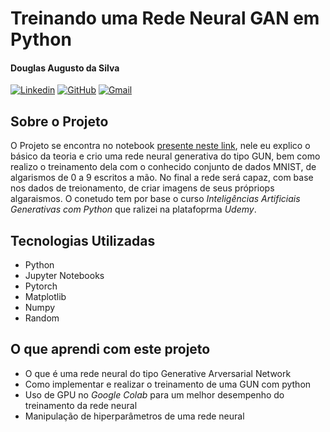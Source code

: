 # Treinando uma Rede Neural GAN em Python

#### Douglas Augusto da Silva
[![Linkedin](https://img.shields.io/badge/LinkedIn-0077B5?style=for-the-badge&logo=linkedin&logoColor=white)](https://www.linkedin.com/in/dougaugsilva/)
[![GitHub](https://img.shields.io/badge/github-%23121011.svg?style=for-the-badge&logo=github&logoColor=white)](https://github.com/DougAugSilva)
[![Gmail](https://img.shields.io/badge/Gmail-D14836?style=for-the-badge&logo=gmail&logoColor=white)](mailto:douglasaugustosilva323@gmail.com)

## Sobre o Projeto 
O Projeto se encontra no notebook [presente neste link](https://github.com/DougAugSilva/Treinando-uma-Rede-Neural-GAN-em-Python/blob/main/GUN.ipynb), nele eu explico o básico da teoria e crio uma rede neural generativa do tipo GUN, bem como realizo o treinamento dela com o conhecido conjunto de dados MNIST, de algarismos de 0 a 9 escritos a mão. No final a rede será capaz, com base nos dados de treionamento, de criar imagens de seus própriops algaraismos. O conetudo tem por base o curso *Inteligências Artificiais Generativas com Python* que ralizei na platafoprma *Udemy*.

## Tecnologias Utilizadas
- Python
- Jupyter Notebooks
- Pytorch
- Matplotlib
- Numpy
- Random

## O que aprendi com este projeto

- O que é uma rede neural do tipo Generative Arversarial Network
- Como implementar e realizar o treinamento de uma GUN com python
- Uso de GPU no *Google Colab* para um melhor desempenho do treinamento da rede neural
- Manipulação de hiperparâmetros de uma rede neural 
